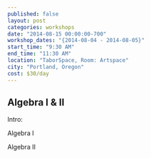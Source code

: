 ```yaml
---
published: false
layout: post
categories: workshops
date: "2014-08-15 00:00:00-700"
workshop_dates: "{2014-08-04 - 2014-08-05}"
start_time: "9:30 AM"
end_time: "11:30 AM"
location: "TaborSpace, Room: Artspace"
city: "Portland, Oregon"
cost: $30/day
---
```


## Algebra I & II

Intro:

Algebra I

Algebra II
